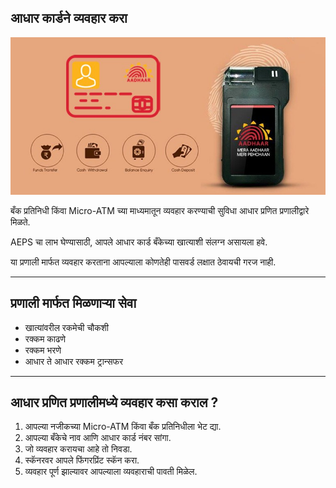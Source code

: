 
## आधार कार्डने व्यवहार करा 

![Image](../img/aeps/aadhhar-pay.jpg)

बँक प्रतिनिधी किंवा Micro-ATM च्या माध्यमातून व्यवहार करण्याची सुविधा आधार प्रणित प्रणालीद्वारे मिळते.

AEPS चा लाभ घेण्यासाठी, आपले आधार कार्ड बँकेच्या खात्याशी संलग्न असायला हवे.

या प्रणाली मार्फत व्यवहार करताना आपल्याला कोणतेही पासवर्ड लक्षात ठेवायची गरज नाही.


---

## प्रणाली मार्फत मिळणाऱ्या सेवा

- खात्यांवरील रकमेची चौकशी
- रक्कम काढणे
- रक्कम भरणे 
- आधार ते आधार रक्कम ट्रान्सफर 

---
## आधार प्रणित प्रणालीमध्ये व्यवहार कसा कराल ?

1.  आपल्या नजीकच्या Micro-ATM किंवा बँक प्रतिनिधीला भेट द्या.
2. आपल्या बँकेचे नाव आणि आधार कार्ड नंबर सांगा.
3. जो व्यवहार करायचा आहे तो निवडा.
4. स्कॅनरवर आपले फिंगरप्रिंट स्कॅन करा.
5. व्यवहार पूर्ण झाल्यावर आपल्याला व्यवहाराची पावती मिळेल.
